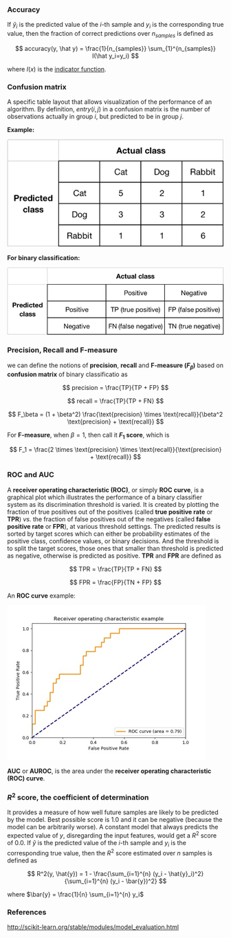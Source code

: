 ### Accuracy
If $\hat y_i$ is the predicted value of the $i$-th sample and $y_i$ is the corresponding true value, then the fraction of correct predictions over $n_{samples}$ is defined as

$$
accuracy(y, \hat y) = \frac{1}{n_{samples}} \sum_{1}^{n_{samples}} I(\hat y_i=y_i)
$$                         

where $I(x)$ is the [indicator function][1].

[1]: https://en.wikipedia.org/wiki/Indicator_function


### Confusion matrix
A specific table layout that allows visualization of the performance of an algorithm. By definition, $entry(i, j)$ in a confusion matrix is the number of observations actually in group $i$, but predicted to be in group $j$.            

**Example:**

![confusion_matrix.png](../assets/confusion_matrix.png)

**For binary classification:**

![binary_confusion_matrix.png](../assets/binary_confusion_matrix.png)


### Precision, Recall and F-measure
we can define the notions of **precision**, **recall** and **F-measure ($F_\beta$)** based on **confusion matrix** of binary classificatio as

$$
precision = \frac{TP}{TP + FP}
$$

$$
recall = \frac{TP}{TP + FN}
$$

$$
F_\beta = (1 + \beta^2) \frac{\text{precision} \times \text{recall}}{\beta^2 \text{precision} + \text{recall}}
$$

For **F-measure**, when $\beta=1$, then call it **$F_1$ score**, which is

$$
F_1 = \frac{2 \times \text{precision} \times \text{recall}}{\text{precision} + \text{recall}}
$$


### ROC and AUC
A **receiver operating characteristic (ROC)**, or simply **ROC curve**, is a graphical plot which illustrates the performance of a binary classifier system as its discrimination threshold is varied. It is created by plotting the fraction of true positives out of the positives (called **true positive rate** or **TPR**) *vs.* the fraction of false positives out of the negatives (called **false positive rate** or **FPR**), at various threshold settings. The predicted results is sorted by target scores which can either be probability estimates of the positive class, confidence values, or binary decisions. And the threshold is to split the target scores, those ones that smaller than threshold is predicted as negative, otherwise is predicted as positive.
**TPR** and **FPR** are defined as

$$
TPR = \frac{TP}{TP + FN}
$$

$$
FPR = \frac{FP}{TN + FP}
$$

An **ROC curve** example:

![roc_curve.jpg](../assets/roc_curve.jpg)

**AUC** or **AUROC**, is the area under the **receiver operating characteristic (ROC) curve**.


### $R^2$ score, the coefficient of determination
It provides a measure of how well future samples are likely to be predicted by the model. Best possible score is $1.0$ and it can be negative (because the model can be arbitrarily worse). A constant model that always predicts the expected value of $y$, disregarding the input features, would get a $R^2$ score of $0.0$.
If $\hat y$ is the predicted value of the $i$-th sample and $y_i$ is the corresponding true value, then the $R^2$ score estimated over $n$ samples is defined as

$$
R^2(y, \hat{y}) = 1 - \frac{\sum_{i=1}^{n} (y_i - \hat{y}_i)^2}{\sum_{i=1}^{n} (y_i - \bar{y})^2}
$$

where $\bar{y} = \frac{1}{n} \sum_{i=1}^{n} y_i$


### References
<http://scikit-learn.org/stable/modules/model_evaluation.html>
